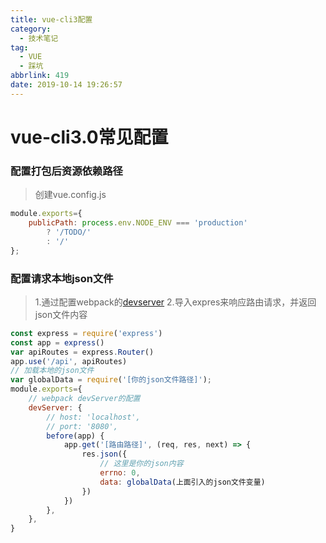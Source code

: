 ```yaml
---
title: vue-cli3配置
category:
  - 技术笔记
tag:
  - VUE
  - 踩坑
abbrlink: 419
date: 2019-10-14 19:26:57
---
```


# vue-cli3.0常见配置
<!-- more -->
### 配置打包后资源依赖路径
>创建vue.config.js
```js
module.exports={
    publicPath: process.env.NODE_ENV === 'production'
        ? '/TODO/'
        : '/'
};
```

### 配置请求本地json文件
>1.通过配置webpack的[devserver](https://webpack.js.org/configuration/dev-server/) 
>2.导入expres来响应路由请求，并返回json文件内容
```js
const express = require('express')
const app = express()
var apiRoutes = express.Router()
app.use('/api', apiRoutes)
// 加载本地的json文件
var globalData = require('[你的json文件路径]');
module.exports={
    // webpack devServer的配置
    devServer: {
        // host: 'localhost',
        // port: '8080',
        before(app) {
            app.get('[路由路径]', (req, res, next) => {
                res.json({
                    // 这里是你的json内容
                    errno: 0,
                    data: globalData(上面引入的json文件变量)
                })
            })
        },
    },
}
```
